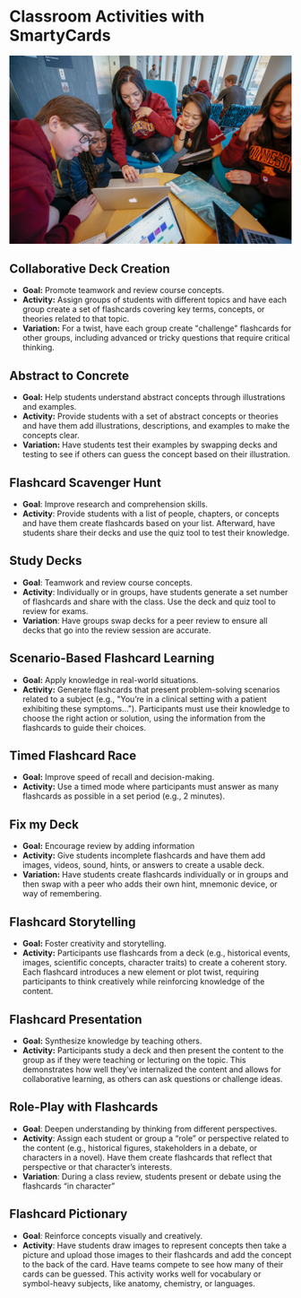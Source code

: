 # Classroom Activities with SmartyCards

![Students studying](../img/students-studying.jpg)

## Collaborative Deck Creation

- **Goal:** Promote teamwork and review course concepts.
- **Activity:** Assign groups of students with different topics and have each group create a set of flashcards covering key terms, concepts, or theories related to that topic.
- **Variation:** For a twist, have each group create "challenge" flashcards for other groups, including advanced or tricky questions that require critical thinking.

## Abstract to Concrete

- **Goal:** Help students understand abstract concepts through illustrations and examples.
- **Activity:** Provide students with a set of abstract concepts or theories and have them add illustrations, descriptions, and examples to make the concepts clear.
- **Variation:** Have students test their examples by swapping decks and testing to see if others can guess the concept based on their illustration.

## Flashcard Scavenger Hunt

- **Goal**: Improve research and comprehension skills.
- **Activity**: Provide students with a list of people, chapters, or concepts and have them create flashcards based on your list. Afterward, have students share their decks and use the quiz tool to test their knowledge.

## Study Decks

- **Goal**: Teamwork and review course concepts.
- **Activity**: Individually or in groups, have students generate a set number of flashcards and share with the class. Use the deck and quiz tool to review for exams.
- **Variation**: Have groups swap decks for a peer review to ensure all decks that go into the review session are accurate.

## Scenario-Based Flashcard Learning

- **Goal:** Apply knowledge in real-world situations.
- **Activity:** Generate flashcards that present problem-solving scenarios related to a subject (e.g., "You’re in a clinical setting with a patient exhibiting these symptoms…"). Participants must use their knowledge to choose the right action or solution, using the information from the flashcards to guide their choices.

## Timed Flashcard Race

- **Goal:** Improve speed of recall and decision-making.
- **Activity:** Use a timed mode where participants must answer as many flashcards as possible in a set period (e.g., 2 minutes).

## Fix my Deck

- **Goal:** Encourage review by adding information
- **Activity:** Give students incomplete flashcards and have them add images, videos, sound, hints, or answers to create a usable deck.
- **Variation:** Have students create flashcards individually or in groups and then swap with a peer who adds their own hint, mnemonic device, or way of remembering.

## Flashcard Storytelling

- **Goal:** Foster creativity and storytelling.
- **Activity:** Participants use flashcards from a deck (e.g., historical events, images, scientific concepts, character traits) to create a coherent story. Each flashcard introduces a new element or plot twist, requiring participants to think creatively while reinforcing knowledge of the content.

## Flashcard Presentation

- **Goal:** Synthesize knowledge by teaching others.
- **Activity:** Participants study a deck and then present the content to the group as if they were teaching or lecturing on the topic. This demonstrates how well they’ve internalized the content and allows for collaborative learning, as others can ask questions or challenge ideas.

## Role-Play with Flashcards

- **Goal**: Deepen understanding by thinking from different perspectives.
- **Activity**: Assign each student or group a “role” or perspective related to the content (e.g., historical figures, stakeholders in a debate, or characters in a novel). Have them create flashcards that reflect that perspective or that character’s interests.
- **Variation**: During a class review, students present or debate using the flashcards “in character”

## Flashcard Pictionary

- **Goal**: Reinforce concepts visually and creatively.
- **Activity**: Have students draw images to represent concepts then take a picture and upload those images to their flashcards and add the concept to the back of the card. Have teams compete to see how many of their cards can be guessed. This activity works well for vocabulary or symbol-heavy subjects, like anatomy, chemistry, or languages.
